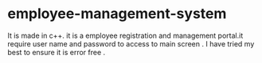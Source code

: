 # employee-management-system
It is made in c++. it is a employee registration and management portal.it require user name and password to access to main screen . I have tried my best to ensure it is error free . 
